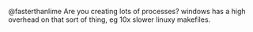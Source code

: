 @fasterthanlime Are you creating lots of processes? windows has a high overhead on that sort of thing, eg 10x slower linuxy makefiles.